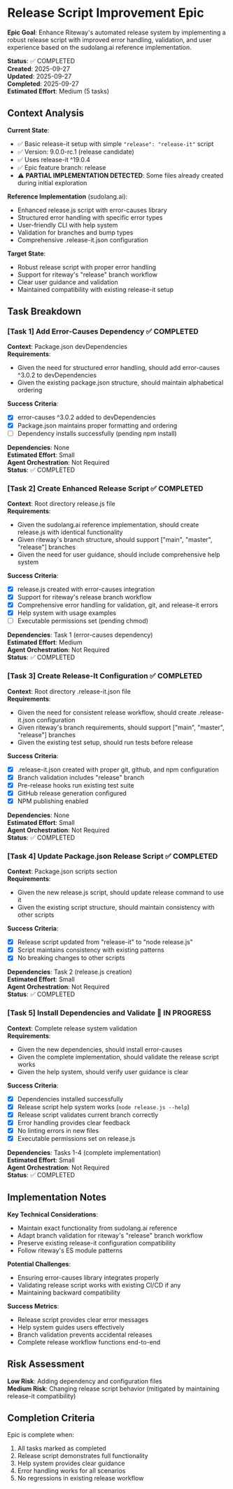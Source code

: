 # Release Script Improvement Epic

**Epic Goal**: Enhance Riteway's automated release system by implementing a robust release script with improved error handling, validation, and user experience based on the sudolang.ai reference implementation.

**Status**: ✅ COMPLETED  
**Created**: 2025-09-27  
**Updated**: 2025-09-27  
**Completed**: 2025-09-27  
**Estimated Effort**: Medium (5 tasks)

## Context Analysis

**Current State**:
- ✅ Basic release-it setup with simple `"release": "release-it"` script
- ✅ Version: 9.0.0-rc.1 (release candidate)  
- ✅ Uses release-it ^19.0.4
- ✅ Epic feature branch: release
- ⚠️ **PARTIAL IMPLEMENTATION DETECTED**: Some files already created during initial exploration 

**Reference Implementation** (sudolang.ai):
- Enhanced release.js script with error-causes library
- Structured error handling with specific error types
- User-friendly CLI with help system
- Validation for branches and bump types
- Comprehensive .release-it.json configuration

**Target State**:
- Robust release script with proper error handling
- Support for riteway's "release" branch workflow
- Clear user guidance and validation
- Maintained compatibility with existing release-it setup

## Task Breakdown

### [Task 1] Add Error-Causes Dependency ✅ COMPLETED
**Context**: Package.json devDependencies  
**Requirements**:
- Given the need for structured error handling, should add error-causes ^3.0.2 to devDependencies
- Given the existing package.json structure, should maintain alphabetical ordering

**Success Criteria**:
- [x] error-causes ^3.0.2 added to devDependencies
- [x] Package.json maintains proper formatting and ordering
- [ ] Dependency installs successfully (pending npm install)

**Dependencies**: None  
**Estimated Effort**: Small  
**Agent Orchestration**: Not Required  
**Status**: ✅ COMPLETED

### [Task 2] Create Enhanced Release Script ✅ COMPLETED
**Context**: Root directory release.js file  
**Requirements**:
- Given the sudolang.ai reference implementation, should create release.js with identical functionality
- Given riteway's branch structure, should support ["main", "master", "release"] branches
- Given the need for user guidance, should include comprehensive help system

**Success Criteria**:
- [x] release.js created with error-causes integration
- [x] Support for riteway's release branch workflow
- [x] Comprehensive error handling for validation, git, and release-it errors
- [x] Help system with usage examples
- [ ] Executable permissions set (pending chmod)

**Dependencies**: Task 1 (error-causes dependency)  
**Estimated Effort**: Medium  
**Agent Orchestration**: Not Required  
**Status**: ✅ COMPLETED

### [Task 3] Create Release-It Configuration ✅ COMPLETED
**Context**: Root directory .release-it.json file  
**Requirements**:
- Given the need for consistent release workflow, should create .release-it.json configuration
- Given riteway's branch requirements, should support ["main", "master", "release"] branches
- Given the existing test setup, should run tests before release

**Success Criteria**:
- [x] .release-it.json created with proper git, github, and npm configuration
- [x] Branch validation includes "release" branch
- [x] Pre-release hooks run existing test suite
- [x] GitHub release generation configured
- [x] NPM publishing enabled

**Dependencies**: None  
**Estimated Effort**: Small  
**Agent Orchestration**: Not Required  
**Status**: ✅ COMPLETED

### [Task 4] Update Package.json Release Script ✅ COMPLETED
**Context**: Package.json scripts section  
**Requirements**:
- Given the new release.js script, should update release command to use it
- Given the existing script structure, should maintain consistency with other scripts

**Success Criteria**:
- [x] Release script updated from "release-it" to "node release.js"
- [x] Script maintains consistency with existing patterns
- [x] No breaking changes to other scripts

**Dependencies**: Task 2 (release.js creation)  
**Estimated Effort**: Small  
**Agent Orchestration**: Not Required  
**Status**: ✅ COMPLETED

### [Task 5] Install Dependencies and Validate 🔄 IN PROGRESS
**Context**: Complete release system validation  
**Requirements**:
- Given the new dependencies, should install error-causes
- Given the complete implementation, should validate the release script works
- Given the help system, should verify user guidance is clear

**Success Criteria**:
- [x] Dependencies installed successfully
- [x] Release script help system works (`node release.js --help`)
- [x] Release script validates current branch correctly
- [x] Error handling provides clear feedback
- [x] No linting errors in new files
- [x] Executable permissions set on release.js

**Dependencies**: Tasks 1-4 (complete implementation)  
**Estimated Effort**: Small  
**Agent Orchestration**: Not Required  
**Status**: ✅ COMPLETED

## Implementation Notes

**Key Technical Considerations**:
- Maintain exact functionality from sudolang.ai reference
- Adapt branch validation for riteway's "release" branch workflow
- Preserve existing release-it configuration compatibility
- Follow riteway's ES module patterns

**Potential Challenges**:
- Ensuring error-causes library integrates properly
- Validating release script works with existing CI/CD if any
- Maintaining backward compatibility

**Success Metrics**:
- Release script provides clear error messages
- Help system guides users effectively
- Branch validation prevents accidental releases
- Complete release workflow functions end-to-end

## Risk Assessment

**Low Risk**: Adding dependency and configuration files  
**Medium Risk**: Changing release script behavior (mitigated by maintaining release-it compatibility)

## Completion Criteria

Epic is complete when:
1. All tasks marked as completed
2. Release script demonstrates full functionality
3. Help system provides clear guidance
4. Error handling works for all scenarios
5. No regressions in existing release workflow
